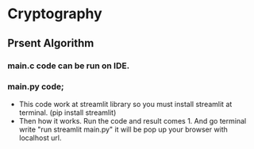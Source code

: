 # Cryptography
## Prsent Algorithm
### main.c code can be run on IDE.
### main.py code;
- This code work at streamlit library so you must install streamlit at terminal. (pip install streamlit)
- Then how it works. Run the code and result comes 1. And go terminal write "run streamlit main.py" it will be pop up your browser with localhost url.



